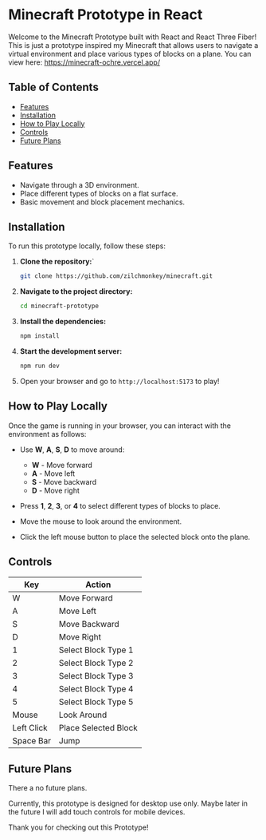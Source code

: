 # Minecraft Prototype in React

Welcome to the Minecraft Prototype built with React and React Three Fiber! This is just a prototype inspired my Minecraft that allows users to navigate a virtual environment and place various types of blocks on a plane. You can view here: https://minecraft-ochre.vercel.app/

## Table of Contents

- [Features](#features)
- [Installation](#installation)
- [How to Play Locally](#how-to-play-locally)
- [Controls](#controls)
- [Future Plans](#future-plans)

## Features

- Navigate through a 3D environment.
- Place different types of blocks on a flat surface.
- Basic movement and block placement mechanics.

## Installation

To run this prototype locally, follow these steps:

1. **Clone the repository:**`

   ```bash
   git clone https://github.com/zilchmonkey/minecraft.git
   ```

2. **Navigate to the project directory:**

   ```bash
   cd minecraft-prototype
   ```

3. **Install the dependencies:**

   ```bash
   npm install
   ```

4. **Start the development server:**

   ```bash
   npm run dev
   ```

5. Open your browser and go to `http://localhost:5173` to play!

## How to Play Locally

Once the game is running in your browser, you can interact with the environment as follows:

- Use **W**, **A**, **S**, **D** to move around:

  - **W** - Move forward
  - **A** - Move left
  - **S** - Move backward
  - **D** - Move right

- Press **1**, **2**, **3**, or **4** to select different types of blocks to place.

- Move the mouse to look around the environment.

- Click the left mouse button to place the selected block onto the plane.

## Controls

| Key        | Action               |
| ---------- | -------------------- |
| W          | Move Forward         |
| A          | Move Left            |
| S          | Move Backward        |
| D          | Move Right           |
| 1          | Select Block Type 1  |
| 2          | Select Block Type 2  |
| 3          | Select Block Type 3  |
| 4          | Select Block Type 4  |
| 5          | Select Block Type 5  |
| Mouse      | Look Around          |
| Left Click | Place Selected Block |
| Space Bar  | Jump                 |

## Future Plans

There a no future plans.

Currently, this prototype is designed for desktop use only. Maybe later in the future I will add touch controls for mobile devices.

Thank you for checking out this Prototype!
